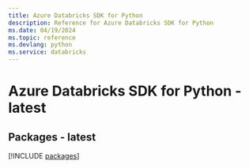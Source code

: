 ```yaml
---
title: Azure Databricks SDK for Python
description: Reference for Azure Databricks SDK for Python
ms.date: 04/19/2024
ms.topic: reference
ms.devlang: python
ms.service: databricks
---
```

# Azure Databricks SDK for Python - latest
## Packages - latest
[!INCLUDE [packages](databricks-index.md)]